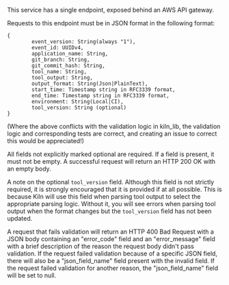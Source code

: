 This service has a single endpoint, exposed behind an AWS API gateway.

Requests to this endpoint must be in JSON format in the following format:
```
{
        event_version: String(always "1"),
        event_id: UUIDv4,
        application_name: String,
        git_branch: String,
        git_commit_hash: String,
        tool_name: String,
        tool_output: String,
        output_format: String(Json|PlainText),
        start_time: Timestamp string in RFC3339 format,
        end_time: Timestamp string in RFC3339 format,
        environment: String(Local|CI),
        tool_version: String (optional)
}
```

(Where the above conflicts with the validation logic in kiln_lib, the validation logic and corresponding tests are correct, and creating an issue to correct this would be appreciated!)

All fields not explicitly marked optional are required. If a field is present, it must not be empty. A successful request will return an HTTP 200 OK with an empty body.

A note on the optional `tool_version` field. Although this field is not strictly required, it is strongly encouraged that it is provided if at all possible. This is because Kiln will use this field when parsing tool output to select the appropriate parsing logic. Without it, you will see errors when parsing tool output when the format changes but the `tool_version` field has not been updated.

A request that fails validation will return an HTTP 400 Bad Request with a JSON body containing an "error_code" field and an "error_message" field with a brief description of the reason the request body didn't pass validation. If the request failed validation because of a specific JSON field, there will also be a "json_field_name" field present with the invalid field. If the request failed validation for another reason, the "json_field_name" field will be set to null.
